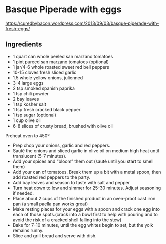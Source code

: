 # Basque Piperade with eggs
https://curedbybacon.wordpress.com/2013/09/03/basque-piperade-with-fresh-eggs/

## Ingredients
* 1 quart can whole peeled san marzano tomatoes
* 1 pint pureed san marzano tomatoes (optional)
* 1 jar/4-6 whole roasted sweet red bell peppers
* 10-15 cloves fresh sliced garlic
* 1.5 whole yellow onions, julienned
* 3-4 large eggs
* 2 tsp smoked spanish paprika
* 1 tsp chili powder
* 2 bay leaves
* 1 tsp kosher salt
* 1 tsp fresh cracked black pepper
* 1 tsp sugar (optional)
* 1 cup olive oil
* 6-8 slices of crusty bread, brushed with olive oil

Preheat oven to 450º
* Prep chop your onions, garlic and red peppers.  
* Sauté the onions and sliced garlic in olive oil on medium high heat until translucent (5-7 minutes).
* Add your spices and “bloom” them out (sauté until you start to smell them)
* Add your can of tomatoes. Break them up a bit with a metal spoon, then add roasted red peppers to the party.
* Add bay leaves and season to taste with salt and pepper
* Turn heat down to low and simmer for 25-30 minutes. Adjust seasoning if needed.
* Place about 2 cups of the finished product in an oven-proof cast iron pan (a small paella pan works great)
* Make resting places for your eggs with a spoon and crack one egg into each of those spots.(crack into a bowl first to help with pouring and to avoid the risk of a cracked shell falling into the stew)
* Bake for 7-10 minutes, until the egg whites begin to set, but the yolk remains runny.
* Slice and grill bread and serve with dish.
